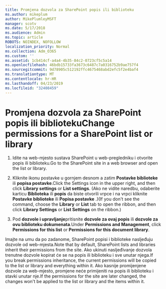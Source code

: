```yaml
---
title: Promjena dozvola za SharePoint popis ili biblioteku
ms.author: mikeplum
author: MikePlumleyMSFT
manager: scotv
ms.date: 5/17/2018
ms.audience: Admin
ms.topic: article
ROBOTS: NOINDEX, NOFOLLOW
localization_priority: Normal
ms.collection: Adm_O365
ms.custom: ''
ms.assetid: 1cb414cf-a4a4-4b35-84c2-0723cf5c5a14
ms.openlocfilehash: 46bdb15733fa3673c6487c7a0316752b9ae757f4
ms.sourcegitcommit: 9d78905c512192ffc4675468abd2efc5f2e4baf4
ms.translationtype: MT
ms.contentlocale: hr-HR
ms.lasthandoff: 04/23/2019
ms.locfileid: "32408459"
---
```

# <a name="change-permissions-for-a-sharepoint-list-or-library"></a><span data-ttu-id="452e6-102">Promjena dozvola za SharePoint popis ili biblioteku</span><span class="sxs-lookup"><span data-stu-id="452e6-102">Change permissions for a SharePoint list or library</span></span>

1. <span data-ttu-id="452e6-103">Idite na web-mjesto sustava SharePoint u web-pregledniku i otvorite popis ili biblioteku.</span><span class="sxs-lookup"><span data-stu-id="452e6-103">Go to the SharePoint site in a web browser and open the list or library.</span></span>
    
2. <span data-ttu-id="452e6-104">Kliknite ikonu postavke u gornjem desnom a zatim **Postavke biblioteke** ili **popisa postavke**.</span><span class="sxs-lookup"><span data-stu-id="452e6-104">Click the Settings icon in the upper right, and then click **Library settings** or **List settings**.</span></span> <span data-ttu-id="452e6-105">(Ako ne vidite naredbu, odaberite karticu **Biblioteka** ili **popis** da biste otvorili vrpce i na vrpci kliknite **Postavke biblioteke** ili **Popisa postavke** .)</span><span class="sxs-lookup"><span data-stu-id="452e6-105">(If you don't see the command, choose the **Library** or **List** tab to open the ribbon, and then click **Library Settings** or **List Settings** on the ribbon.)</span></span> 
    
3. <span data-ttu-id="452e6-106">Pod **dozvole i upravljanje**pritisnite **dozvole za ovaj popis** ili **dozvole za ovu biblioteku dokumenata**.</span><span class="sxs-lookup"><span data-stu-id="452e6-106">Under **Permissions and Management**, click **Permissions for this list** or **Permissions for this document library**.</span></span>
    
<span data-ttu-id="452e6-107">Imajte na umu da po zadanome, SharePoint popisi i biblioteke nasljeđuju dozvole od web-mjesta.</span><span class="sxs-lookup"><span data-stu-id="452e6-107">Note that by default, SharePoint lists and libraries inherit their permissions from the site.</span></span> <span data-ttu-id="452e6-108">Ako ukinuti nasljeđivanje dozvola trenutne dozvole kopirat će se na popis ili biblioteku i sve unutar njega.</span><span class="sxs-lookup"><span data-stu-id="452e6-108">If you break permissions inheritance, the current permissions will be copied to the list or library and everything within it.</span></span> <span data-ttu-id="452e6-109">Ako kasnije promijenjene dozvole za web-mjesto, promjene neće primijeniti na popis ili biblioteku i stavki unutar nje.</span><span class="sxs-lookup"><span data-stu-id="452e6-109">If the permissions for the site are later changed, the changes won't be applied to the list or library and the items within it.</span></span>
  


